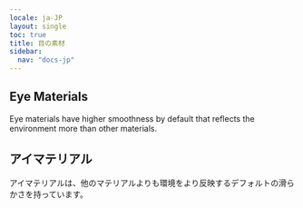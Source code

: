 ```yaml
---
locale: ja-JP
layout: single
toc: true
title: 目の素材
sidebar:
  nav: "docs-jp"
---
```

## Eye Materials
Eye materials have higher smoothness by default that reflects the environment more than other materials.

## アイマテリアル
アイマテリアルは、他のマテリアルよりも環境をより反映するデフォルトの滑らかさを持っています。